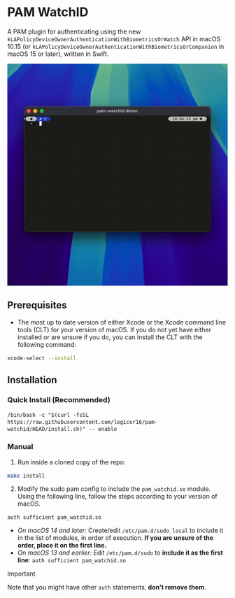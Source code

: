 # PAM WatchID

A PAM plugin for authenticating using the new `kLAPolicyDeviceOwnerAuthenticationWithBiometricsOrWatch` API in macOS 10.15 (or `kLAPolicyDeviceOwnerAuthenticationWithBiometricsOrCompanion` in macOS 15 or later), written in Swift.

![](demo.gif)

## Prerequisites

* The most up to date version of either Xcode or the Xcode command line tools (CLT) for your version of macOS. If you do not yet have either installed or are unsure if you do, you can install the CLT with the following command:

```sh
xcode-select --install
```

## Installation

### Quick Install (Recommended)

```
/bin/bash -c "$(curl -fsSL https://raw.githubusercontent.com/logicer16/pam-watchid/HEAD/install.sh)" -- enable
```

### Manual
1. Run inside a cloned copy of the repo: 
```sh
make install
```
2. Modify the sudo pam config to include the `pam_watchid.so` module. Using the following line, follow the steps according to your version of macOS. 
  ```
  auth sufficient pam_watchid.so
  ```
   * *On macOS 14 and later:* Create/edit `/etc/pam.d/sudo_local` to include it in the list of modules, in order of execution.
   **If you are unsure of the order, place it on the first line.**
   * *On macOS 13 and earlier:* Edit `/etc/pam.d/sudo` to **include it as the first line**: `auth sufficient pam_watchid.so`

> [!IMPORTANT]
> Note that you might have other `auth` statements, **don't remove them**.
